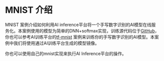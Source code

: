 

# MNIST 介绍
MNIST 案例介绍如何利用AI inference平台将一个手写数字识别的AI模型在线服务化。本案例使用的模型为简单的DNN+softmax实现，训练源代码位于[GitHub](https://github.com/ucloud/uai-sdk/tree/master/examples/tensorflow/train/mnist_summary_1.1)，你也可以参考AI训练平台的[tf-mnist](uai-train/guide/tensorflow/tf-mnist) 案例来训练你的手写数字识别的AI模型。本案例中我们将使用通过AI训练平台生成的模型镜像。

你也可以使用自己的mnist实现来执行AI Inference平台的操作。

